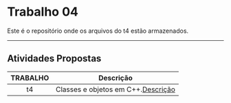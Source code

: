 # Trabalho 04

Este é o repositório onde os arquivos do t4 estão armazenados.
***

## Atividades Propostas

| TRABALHO | Descrição | 
|:---------:| --------- |
|t4|Classes e objetos em C++.[Descrição](https://github.com/AndreaInfUFSM/elc117-2017a/tree/master/trabalhos/t4)|
